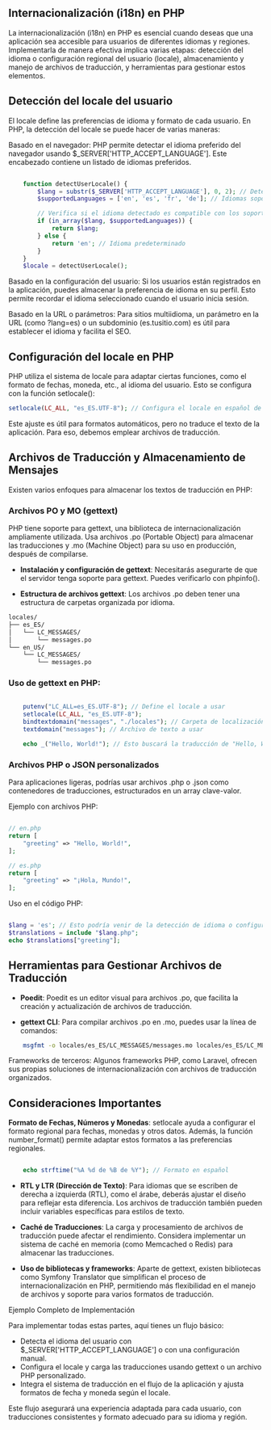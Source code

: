 ## Internacionalización (i18n) en PHP 

La internacionalización (i18n) en PHP es esencial cuando deseas que una aplicación sea accesible para usuarios de diferentes idiomas y regiones. Implementarla de manera efectiva implica varias etapas: detección del idioma o configuración regional del usuario (locale), almacenamiento y manejo de archivos de traducción, y herramientas para gestionar estos elementos.

## Detección del locale del usuario

El locale define las preferencias de idioma y formato de cada usuario. En PHP, la detección del locale se puede hacer de varias maneras:

Basado en el navegador: PHP permite detectar el idioma preferido del navegador usando $_SERVER['HTTP_ACCEPT_LANGUAGE']. Este encabezado contiene un listado de idiomas preferidos.

```php

    function detectUserLocale() {
        $lang = substr($_SERVER['HTTP_ACCEPT_LANGUAGE'], 0, 2); // Detecta el idioma principal
        $supportedLanguages = ['en', 'es', 'fr', 'de']; // Idiomas soportados por la app

        // Verifica si el idioma detectado es compatible con los soportados
        if (in_array($lang, $supportedLanguages)) {
            return $lang;
        } else {
            return 'en'; // Idioma predeterminado
        }
    }
    $locale = detectUserLocale();
```

Basado en la configuración del usuario: Si los usuarios están registrados en la aplicación, puedes almacenar la preferencia de idioma en su perfil. Esto permite recordar el idioma seleccionado cuando el usuario inicia sesión.

Basado en la URL o parámetros: Para sitios multiidioma, un parámetro en la URL (como ?lang=es) o un subdominio (es.tusitio.com) es útil para establecer el idioma y facilita el SEO.

## Configuración del locale en PHP

PHP utiliza el sistema de locale para adaptar ciertas funciones, como el formato de fechas, moneda, etc., al idioma del usuario. Esto se configura con la función setlocale():

```php
setlocale(LC_ALL, "es_ES.UTF-8"); // Configura el locale en español de España
```

Este ajuste es útil para formatos automáticos, pero no traduce el texto de la aplicación. Para eso, debemos emplear archivos de traducción.


## Archivos de Traducción y Almacenamiento de Mensajes

Existen varios enfoques para almacenar los textos de traducción en PHP:

### Archivos PO y MO (gettext)

PHP tiene soporte para gettext, una biblioteca de internacionalización ampliamente utilizada. Usa archivos .po (Portable Object) para almacenar las traducciones y .mo (Machine Object) para su uso en producción, después de compilarse.

* **Instalación y configuración de gettext**: Necesitarás asegurarte de que el servidor tenga soporte para gettext. Puedes verificarlo con phpinfo().

* **Estructura de archivos gettext**: Los archivos .po deben tener una estructura de carpetas organizada por idioma.

```markdown
locales/
├── es_ES/
│   └── LC_MESSAGES/
│       └── messages.po
└── en_US/
    └── LC_MESSAGES/
        └── messages.po
```

### Uso de gettext en PHP:

```php

    putenv("LC_ALL=es_ES.UTF-8"); // Define el locale a usar
    setlocale(LC_ALL, "es_ES.UTF-8");
    bindtextdomain("messages", "./locales"); // Carpeta de localización
    textdomain("messages"); // Archivo de texto a usar

    echo _("Hello, World!"); // Esto buscará la traducción de "Hello, World!" en `messages.po`
```

### Archivos PHP o JSON personalizados

Para aplicaciones ligeras, podrías usar archivos .php o .json como contenedores de traducciones, estructurados en un array clave-valor.

Ejemplo con archivos PHP:

```php

// en.php
return [
    "greeting" => "Hello, World!",
];

// es.php
return [
    "greeting" => "¡Hola, Mundo!",
];
```

Uso en el código PHP:

```php

$lang = 'es'; // Esto podría venir de la detección de idioma o configuración del usuario
$translations = include "$lang.php";
echo $translations["greeting"];
```

## Herramientas para Gestionar Archivos de Traducción

* **Poedit**: Poedit es un editor visual para archivos .po, que facilita la creación y actualización de archivos de traducción.

* **gettext CLI**: Para compilar archivos .po en .mo, puedes usar la línea de comandos:

```bash
    msgfmt -o locales/es_ES/LC_MESSAGES/messages.mo locales/es_ES/LC_MESSAGES/messages.po
```

Frameworks de terceros: Algunos frameworks PHP, como Laravel, ofrecen sus propias soluciones de internacionalización con archivos de traducción organizados.

## Consideraciones Importantes

**Formato de Fechas, Números y Monedas**: setlocale ayuda a configurar el formato regional para fechas, monedas y otros datos. Además, la función number_format() permite adaptar estos formatos a las preferencias regionales.

```php

    echo strftime("%A %d de %B de %Y"); // Formato en español
```

* **RTL y LTR (Dirección de Texto)**: Para idiomas que se escriben de derecha a izquierda (RTL), como el árabe, deberás ajustar el diseño para reflejar esta diferencia. Los archivos de traducción también pueden incluir variables específicas para estilos de texto.

* **Caché de Traducciones**: La carga y procesamiento de archivos de traducción puede afectar el rendimiento. Considera implementar un sistema de caché en memoria (como Memcached o Redis) para almacenar las traducciones.

* **Uso de bibliotecas y frameworks**: Aparte de gettext, existen bibliotecas como Symfony Translator que simplifican el proceso de internacionalización en PHP, permitiendo más flexibilidad en el manejo de archivos y soporte para varios formatos de traducción.

Ejemplo Completo de Implementación

Para implementar todas estas partes, aquí tienes un flujo básico:

* Detecta el idioma del usuario con $_SERVER['HTTP_ACCEPT_LANGUAGE'] o con una configuración manual.
* Configura el locale y carga las traducciones usando gettext o un archivo PHP personalizado.
* Integra el sistema de traducción en el flujo de la aplicación y ajusta formatos de fecha y moneda según el locale.

Este flujo asegurará una experiencia adaptada para cada usuario, con traducciones consistentes y formato adecuado para su idioma y región.
